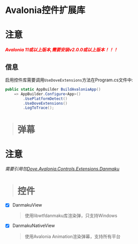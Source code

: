 # Avalonia控件扩展库

# 注意
**<span style="color:red;">_Avalonia 11或以上版本,需要安装v2.0.0或以上版本！！！_</span>**

## 信息
启用控件库需要调用`UseDoveExtensions`方法在Program.cs文件中:

```csharp
public static AppBuilder BuildAvaloniaApp()
    => AppBuilder.Configure<App>()
        .UsePlatformDetect()
        .UseDoveExtensions()
        .LogToTrace();
```

> # 弹幕

# 注意
_需要引用包[Dove.Avalonia.Controls.Extensions.Danmaku](https://www.nuget.org/packages/Dove.Avalonia.Controls.Extensions.Danmaku/)_

> # 控件

- [x] DanmakuView
  > 使用libwtfdanmaku库渲染弹，只支持Windows

- [x] DanmakuNativeView
  > 使用Avalonia Animation渲染弹幕，支持所有平台